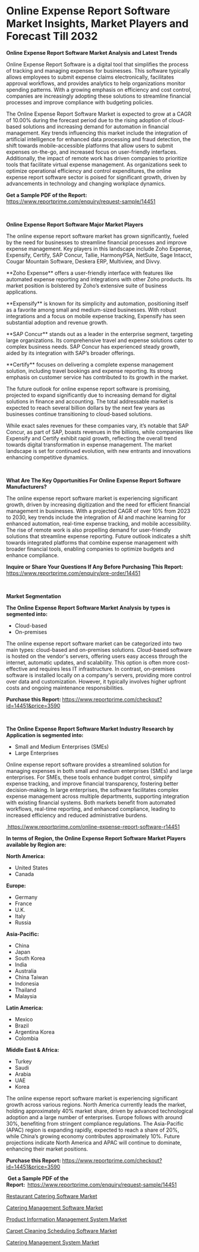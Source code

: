 <p><h1>Online Expense Report Software Market Insights, Market Players and Forecast Till 2032</h1></p><p><strong>Online Expense Report Software Market Analysis and Latest Trends</strong></p>
<p><p>Online Expense Report Software is a digital tool that simplifies the process of tracking and managing expenses for businesses. This software typically allows employees to submit expense claims electronically, facilitates approval workflows, and provides analytics to help organizations monitor spending patterns. With a growing emphasis on efficiency and cost control, companies are increasingly adopting these solutions to streamline financial processes and improve compliance with budgeting policies.</p><p>The Online Expense Report Software Market is expected to grow at a CAGR of 10.00% during the forecast period due to the rising adoption of cloud-based solutions and increasing demand for automation in financial management. Key trends influencing this market include the integration of artificial intelligence for enhanced data processing and fraud detection, the shift towards mobile-accessible platforms that allow users to submit expenses on-the-go, and increased focus on user-friendly interfaces. Additionally, the impact of remote work has driven companies to prioritize tools that facilitate virtual expense management. As organizations seek to optimize operational efficiency and control expenditures, the online expense report software sector is poised for significant growth, driven by advancements in technology and changing workplace dynamics.</p></p>
<p><strong>Get a Sample PDF of the Report:&nbsp;</strong> <a href="https://www.reportprime.com/enquiry/request-sample/14451?utm_campaign=1899&utm_medium=2&utm_source=Github&utm_content=ia&utm_term=20032025&utm_id=online-expense-report-software">https://www.reportprime.com/enquiry/request-sample/14451</a></p>
<p>&nbsp;</p>
<p><strong>Online Expense Report Software Major Market Players</strong></p>
<p><p>The online expense report software market has grown significantly, fueled by the need for businesses to streamline financial processes and improve expense management. Key players in this landscape include Zoho Expense, Expensify, Certify, SAP Concur, Tallie, HarmonyPSA, NetSuite, Sage Intacct, Cougar Mountain Software, Deskera ERP, Multiview, and Divvy.</p><p>**Zoho Expense** offers a user-friendly interface with features like automated expense reporting and integrations with other Zoho products. Its market position is bolstered by Zoho’s extensive suite of business applications.</p><p>**Expensify** is known for its simplicity and automation, positioning itself as a favorite among small and medium-sized businesses. With robust integrations and a focus on mobile expense tracking, Expensify has seen substantial adoption and revenue growth.</p><p>**SAP Concur** stands out as a leader in the enterprise segment, targeting large organizations. Its comprehensive travel and expense solutions cater to complex business needs. SAP Concur has experienced steady growth, aided by its integration with SAP’s broader offerings.</p><p>**Certify** focuses on delivering a complete expense management solution, including travel bookings and expense reporting. Its strong emphasis on customer service has contributed to its growth in the market.</p><p>The future outlook for online expense report software is promising, projected to expand significantly due to increasing demand for digital solutions in finance and accounting. The total addressable market is expected to reach several billion dollars by the next few years as businesses continue transitioning to cloud-based solutions.</p><p>While exact sales revenues for these companies vary, it’s notable that SAP Concur, as part of SAP, boasts revenues in the billions, while companies like Expensify and Certify exhibit rapid growth, reflecting the overall trend towards digital transformation in expense management. The market landscape is set for continued evolution, with new entrants and innovations enhancing competitive dynamics.</p></p>
<p>&nbsp;</p>
<p><strong>What Are The Key Opportunities For Online Expense Report Software Manufacturers?</strong></p>
<p><p>The online expense report software market is experiencing significant growth, driven by increasing digitization and the need for efficient financial management in businesses. With a projected CAGR of over 10% from 2023 to 2030, key trends include the integration of AI and machine learning for enhanced automation, real-time expense tracking, and mobile accessibility. The rise of remote work is also propelling demand for user-friendly solutions that streamline expense reporting. Future outlook indicates a shift towards integrated platforms that combine expense management with broader financial tools, enabling companies to optimize budgets and enhance compliance.</p></p>
<p><strong>Inquire or Share Your Questions If Any Before Purchasing This Report:</strong> <a href="https://www.reportprime.com/enquiry/pre-order/14451?utm_campaign=1899&utm_medium=2&utm_source=Github&utm_content=ia&utm_term=20032025&utm_id=online-expense-report-software">https://www.reportprime.com/enquiry/pre-order/14451</a></p>
<p>&nbsp;</p>
<p><strong>Market Segmentation</strong></p>
<p><strong>The Online Expense Report Software Market Analysis by types is segmented into:</strong></p>
<p><ul><li>Cloud-based</li><li>On-premises</li></ul></p>
<p><p>The online expense report software market can be categorized into two main types: cloud-based and on-premises solutions. Cloud-based software is hosted on the vendor's servers, offering users easy access through the internet, automatic updates, and scalability. This option is often more cost-effective and requires less IT infrastructure. In contrast, on-premises software is installed locally on a company's servers, providing more control over data and customization. However, it typically involves higher upfront costs and ongoing maintenance responsibilities.</p></p>
<p><strong>Purchase this Report:&nbsp;</strong><a href="https://www.reportprime.com/checkout?id=14451&price=3590&utm_campaign=1899&utm_medium=2&utm_source=Github&utm_content=ia&utm_term=20032025&utm_id=online-expense-report-software">https://www.reportprime.com/checkout?id=14451&price=3590</a></p>
<p>&nbsp;</p>
<p><strong>The Online Expense Report Software Market Industry Research by Application is segmented into:</strong></p>
<p><ul><li>Small and Medium Enterprises (SMEs)</li><li>Large Enterprises</li></ul></p>
<p><p>Online expense report software provides a streamlined solution for managing expenses in both small and medium enterprises (SMEs) and large enterprises. For SMEs, these tools enhance budget control, simplify expense tracking, and improve financial transparency, fostering better decision-making. In large enterprises, the software facilitates complex expense management across multiple departments, supporting integration with existing financial systems. Both markets benefit from automated workflows, real-time reporting, and enhanced compliance, leading to increased efficiency and reduced administrative burdens.</p></p>
<p><a href="https://www.reportprime.com/online-expense-report-software-r14451?utm_campaign=1899&utm_medium=2&utm_source=Github&utm_content=ia&utm_term=20032025&utm_id=online-expense-report-software">&nbsp;https://www.reportprime.com/online-expense-report-software-r14451</a></p>
<p><strong>In terms of Region, the Online Expense Report Software Market Players available by Region are:</strong></p>
<p>
    <p> <strong> North America: </strong>
        <ul>
            <li>United States</li>
            <li>Canada</li>
        </ul>
        </p> 
    <p> <strong> Europe: </strong>
        <ul>
            <li>Germany</li>
            <li>France</li>
            <li>U.K.</li>
            <li>Italy</li>
            <li>Russia</li>
        </ul>
        </p> 
    <p> <strong> Asia-Pacific: </strong>
        <ul>
            <li>China</li>
            <li>Japan</li>
            <li>South Korea</li>
            <li>India</li>
            <li>Australia</li>
            <li>China Taiwan</li>
            <li>Indonesia</li>
            <li>Thailand</li>
            <li>Malaysia</li>
        </ul>
        </p> 
    <p> <strong> Latin America: </strong>
        <ul>
            <li>Mexico</li>
            <li>Brazil</li>
            <li>Argentina Korea</li>
            <li>Colombia</li>
        </ul>
        </p> 
    <p> <strong> Middle East & Africa: </strong>
        <ul>
            <li>Turkey</li>
            <li>Saudi</li>
            <li>Arabia</li>
            <li>UAE</li>
            <li>Korea</li>
        </ul>
    </p>
    </p>
<p><p>The online expense report software market is experiencing significant growth across various regions. North America currently leads the market, holding approximately 40% market share, driven by advanced technological adoption and a large number of enterprises. Europe follows with around 30%, benefiting from stringent compliance regulations. The Asia-Pacific (APAC) region is expanding rapidly, expected to reach a share of 20%, while China’s growing economy contributes approximately 10%. Future projections indicate North America and APAC will continue to dominate, enhancing their market positions.</p></p>
<p><strong>Purchase this Report: </strong><a href="https://www.reportprime.com/checkout?id=14451&price=3590&utm_campaign=1899&utm_medium=2&utm_source=Github&utm_content=ia&utm_term=20032025&utm_id=online-expense-report-software">https://www.reportprime.com/checkout?id=14451&price=3590</a></p>
<p>&nbsp;<strong>Get a Sample PDF of the Report:&nbsp;&nbsp;</strong><a href="https://www.reportprime.com/enquiry/request-sample/14451?utm_campaign=1899&utm_medium=2&utm_source=Github&utm_content=ia&utm_term=20032025&utm_id=online-expense-report-software">https://www.reportprime.com/enquiry/request-sample/14451</a></p>
<p><strong></strong></p>
<p><p><a href="https://github.com/sahoolipko6f/Market-Research-Report-List-1/blob/main/restaurant-catering-software-market.md?utm_campaign=1899&utm_medium=2&utm_source=Github&utm_content=ia&utm_term=20032025&utm_id=online-expense-report-software">Restaurant Catering Software Market</a></p><p><a href="https://github.com/iontahoehlct/Market-Research-Report-List-1/blob/main/catering-management-software-market.md?utm_campaign=1899&utm_medium=2&utm_source=Github&utm_content=ia&utm_term=20032025&utm_id=online-expense-report-software">Catering Management Software Market</a></p><p><a href="https://github.com/nxauwedaroui2/Market-Research-Report-List-1/blob/main/product-information-management-system-market.md?utm_campaign=1899&utm_medium=2&utm_source=Github&utm_content=ia&utm_term=20032025&utm_id=online-expense-report-software">Product Information Management System Market</a></p><p><a href="https://github.com/drissahrouk/Market-Research-Report-List-1/blob/main/carpet-cleaning-scheduling-software-market.md?utm_campaign=1899&utm_medium=2&utm_source=Github&utm_content=ia&utm_term=20032025&utm_id=online-expense-report-software">Carpet Cleaning Scheduling Software Market</a></p><p><a href="https://github.com/rogetspate12/Market-Research-Report-List-1/blob/main/catering-management-system-market.md?utm_campaign=1899&utm_medium=2&utm_source=Github&utm_content=ia&utm_term=20032025&utm_id=online-expense-report-software">Catering Management System Market</a></p></p>